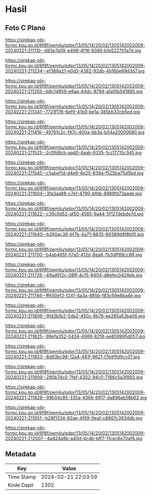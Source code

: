 # Hasil

## Foto C Plano

https://sirekap-obj-formc.kpu.go.id/6f8f/pemilu/pdpr/13/05/14/20/02/1305142002009-20240221-211110--d93e7a09-e498-4f16-8389-b1e522701a7d.jpg

https://sirekap-obj-formc.kpu.go.id/6f8f/pemilu/pdpr/13/05/14/20/02/1305142002009-20240221-211234--ef389a21-e0d3-4382-92db-4b16be69d3d7.jpg

https://sirekap-obj-formc.kpu.go.id/6f8f/pemilu/pdpr/13/05/14/20/02/1305142002009-20240221-211255--b8c14859-e6aa-44dc-8794-a1a15b541885.jpg

https://sirekap-obj-formc.kpu.go.id/6f8f/pemilu/pdpr/13/05/14/20/02/1305142002009-20240221-211341--7721f176-6ef9-41b9-be1a-385bb33cb5ed.jpg

https://sirekap-obj-formc.kpu.go.id/6f8f/pemilu/pdpr/13/05/14/20/02/1305142002009-20240221-211416--49761c2c-f87c-400a-bb3a-b04a20000680.jpg

https://sirekap-obj-formc.kpu.go.id/6f8f/pemilu/pdpr/13/05/14/20/02/1305142002009-20240221-211525--2c0fd8cb-aad0-4aab-9335-1cc17715c3d5.jpg

https://sirekap-obj-formc.kpu.go.id/6f8f/pemilu/pdpr/13/05/14/20/02/1305142002009-20240221-211545--c5abef1d-d4e9-4e25-839a-f525ba75d5bd.jpg

https://sirekap-obj-formc.kpu.go.id/6f8f/pemilu/pdpr/13/05/14/20/02/1305142002009-20240221-211604--3fa3aa88-c7e1-4790-bfbb-8889fd73aade.jpg

https://sirekap-obj-formc.kpu.go.id/6f8f/pemilu/pdpr/13/05/14/20/02/1305142002009-20240221-211622--c39c0d52-af50-4585-9a44-5f127debde7d.jpg

https://sirekap-obj-formc.kpu.go.id/6f8f/pemilu/pdpr/13/05/14/20/02/1305142002009-20240221-211640--b260ac36-bf7b-4a71-8835-89389d9f8bf0.jpg

https://sirekap-obj-formc.kpu.go.id/6f8f/pemilu/pdpr/13/05/14/20/02/1305142002009-20240221-211700--b4ab465f-07a5-412d-8ea8-7b3dff89cc88.jpg

https://sirekap-obj-formc.kpu.go.id/6f8f/pemilu/pdpr/13/05/14/20/02/1305142002009-20240221-211726--49ad912c-08ff-4c15-8404-d8efec0426eb.jpg

https://sirekap-obj-formc.kpu.go.id/6f8f/pemilu/pdpr/13/05/14/20/02/1305142002009-20240221-211746--ff650ef2-f241-4a3a-885b-f83c69e8ba4e.jpg

https://sirekap-obj-formc.kpu.go.id/6f8f/pemilu/pdpr/13/05/14/20/02/1305142002009-20240221-211806--9fd3b1b2-5db2-450c-8b76-ee285a53ba06.jpg

https://sirekap-obj-formc.kpu.go.id/6f8f/pemilu/pdpr/13/05/14/20/02/1305142002009-20240221-211825--98efa352-0424-4989-8218-ae859995d057.jpg

https://sirekap-obj-formc.kpu.go.id/6f8f/pemilu/pdpr/13/05/14/20/02/1305142002009-20240221-211853--8d93bc98-12a4-481f-9621-f7b91fd9cc07.jpg

https://sirekap-obj-formc.kpu.go.id/6f8f/pemilu/pdpr/13/05/14/20/02/1305142002009-20240221-211909--290b74c0-7fef-4302-94c0-7186c5a3f892.jpg

https://sirekap-obj-formc.kpu.go.id/6f8f/pemilu/pdpr/13/05/14/20/02/1305142002009-20240221-211928--99b04c85-335a-4366-9917-da896ab58b62.jpg

https://sirekap-obj-formc.kpu.go.id/6f8f/pemilu/pdpr/13/05/14/20/02/1305142002009-20240221-211951--b28f1334-82ae-4f99-9ea1-c8667c3934db.jpg

https://sirekap-obj-formc.kpu.go.id/6f8f/pemilu/pdpr/13/05/14/20/02/1305142002009-20240221-212007--4a424a8b-a40d-4cdb-bff7-11cec8e70af8.jpg


## Metadata

| Key        | Value               |
| ---------- | ------------------- |
| Time Stamp | 2024-02-21 22:03:59 |
| Kode Dapil | 1302                |



